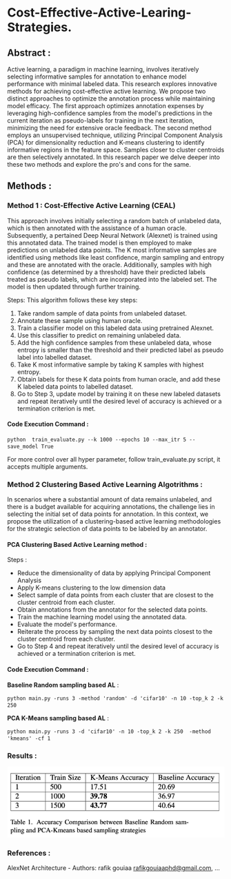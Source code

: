 # Cost-Effective-Active-Learing-Strategies.

## Abstract : 

Active learning, a paradigm in machine learning, involves iteratively selecting informative samples for annotation to enhance model performance with minimal labeled data. This research explores innovative methods for achieving cost-effective active learning. We propose two distinct approaches to optimize the annotation process while maintaining model efficacy. The first approach optimizes annotation expenses by leveraging high-confidence samples from the model's predictions in the current iteration as pseudo-labels for training in the next iteration, minimizing the need for extensive oracle feedback. The second method employs an unsupervised technique, utilizing Principal Component Analysis (PCA) for dimensionality reduction and K-means clustering to identify informative regions in the feature space. Samples closer to cluster centroids are then selectively annotated. In this research paper we delve deeper into these two methods and explore the pro's and cons for the same.


## Methods :

### Method 1 :  Cost-Effective Active Learning (CEAL)
This approach involves initially selecting a random batch of unlabeled data, which is then annotated with the assistance of a human oracle. Subsequently, a pertained Deep Neural Network (Alexnet) is trained using this annotated data. The trained model is then employed to make predictions on unlabeled data points.  The K most informative samples are identified using methods like least confidence, margin sampling and entropy and these are annotated with the oracle. Additionally, samples with high confidence (as determined by a threshold) have their predicted labels treated as pseudo labels, which are incorporated into the labeled set. The model is then updated through further training.

Steps:
This algorithm follows these key steps:
1. Take random sample of data points from unlabeled
dataset.
2. Annotate these sample using human oracle.
3. Train a classifier model on this labeled data using pretrained Alexnet.
4. Use this classifier to predict on remaining unlabeled
data.
5. Add the high confidence samples from these unlabeled data, whose entropy is smaller than the threshold
and their predicted label as pseudo label into labelled
dataset.
6. Take K most informative sample by taking K samples
with highest entropy.
7. Obtain labels for these K data points from human oracle, and add these K labeled data points to labelled
dataset.
8. Go to Step 3, update model by training it on these new
labeled datasets and repeat iteratively until the desired
level of accuracy is achieved or a termination criterion
is met.

#### Code Execution Command : 
```
python  train_evaluate.py --k 1000 --epochs 10 --max_itr 5 --save_model True
```
For more control over all hyper parameter, follow train_evaluate.py script, it accepts multiple arguments.


### Method 2 Clustering Based Active Learning Algotrithms : 

In scenarios where a substantial amount of data remains unlabeled, and there is a budget available for acquiring annotations, the challenge lies in selecting the initial set of data points for annotation. In this context, we propose the utilization of a clustering-based active learning methodologies for the strategic selection of data points to be labeled by an annotator.

#### PCA Clustering Based Active Learning method : 

Steps : 

- Reduce the dimensionality of data by applying Principal Component Analysis
- Apply K-means clustering to the low dimension data 
- Select sample of data points from each cluster that are closest to the cluster centroid from each cluster.
- Obtain annotations from the annotator for the selected data points.
- Train the machine learning model using the annotated data.
- Evaluate the model's performance.
- Reiterate the process by sampling the next data points closest to the cluster centroid from each cluster.
- Go to Step 4 and repeat iteratively until the desired level of accuracy is achieved or a termination criterion is met.


#### Code Execution Command : 

**Baseline Random sampling based AL** : 

```
python main.py -runs 3 -method 'random' -d 'cifar10' -n 10 -top_k 2 -k 250
```

**PCA K-Means sampling based AL** : 

```
python main.py -runs 3 -d 'cifar10' -n 10 -top_k 2 -k 250  -method 'kmeans' -cf 1
```

### Results : 

![image info](https://github.com/sagaragrawal212/Cost-Effective-Active-Learing-Strategies/blob/main/ClusterBasedAL/results.png)

### References : 
AlexNet Architecture - Authors: rafik gouiaa <rafikgouiaaphd@gmail.com>, ...

